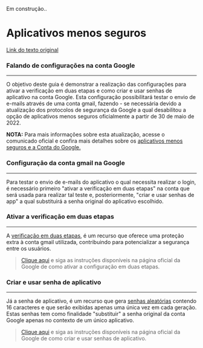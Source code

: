 Em construção..

# Aplicativos menos seguros


[Link do texto original](https://tdn.totvs.com/x/2O_GKQ)

### Falando de configurações na conta Google
***

O objetivo deste guia é demonstrar a realização das configurações para ativar a verificação em duas etapas e como criar e usar senhas de aplicativo na conta Google. Esta configuração possibilitará testar o envio de e-mails através de uma conta gmail, fazendo - se necessária devido a atualização dos protocolos de segurança da Google a qual desabilitou a opção de aplicativos menos seguros oficialmente a partir de 30 de maio de 2022.


**NOTA:** Para mais informações sobre esta atualização, acesse o comunicado oficial e confira mais detalhes sobre os [aplicativos menos seguros e a Conta do Google.](https://support.google.com/accounts/answer/6010255)


### Configuração da conta gmail na Google
***

Para testar o envio de e-mails do aplicativo o qual necessita realizar o login, é necessário primeiro "ativar a verificação em duas etapas" na conta que será usada para realizar tal teste e, posteriormente, "criar e usar senhas de app" a qual substituirá a senha original do aplicativo escolhido.

### Ativar a verificação em duas etapas
***

A [verificação em duas etapas](https://tdn.totvs.com/download/attachments/696709080/Verifica%C3%A7%C3%A3o%20em%20duas%20etapas.png?version=1&modificationDate=1656971462587&api=v2), é um recurso que oferece uma proteção extra à conta gmail utilizada, contribuindo para potencializar a segurança entre os usuários.

>[Clique aqui](https://support.google.com/accounts/answer/185839?hl=pt-BR&co=GENIE.Platform%3DDesktop) e siga as instruções disponíveis na página oficial da Google de como ativar a configuração em duas etapas.

### Criar e usar senha de aplicativo
***

Já a senha de aplicativo, é um recurso que gera [senhas aleatórias](https://tdn.totvs.com/download/attachments/696709080/senhaappgerada.png?version=1&modificationDate=1656971351497&api=v2) contendo 16 caracteres e que serão exibidas apenas uma única vez em cada geração. Estas senhas tem como finalidade "substituir" a senha original da conta Google apenas no contexto de um único aplicativo.

>[Clique aqui](https://support.google.com/accounts/answer/185833?hl=pt-BR#zippy=) e siga as instruções disponíveis na página oficial da Google de como criar e usar senhas de aplicativo.



